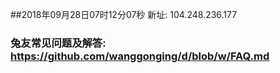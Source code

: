 ##2018年09月28日07时12分07秒 新址: 104.248.236.177
### 兔友常见问题及解答: https://github.com/wanggonging/d/blob/w/FAQ.md
